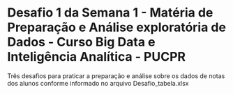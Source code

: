 # Desafio 1 da Semana 1 - Matéria de Preparação e Análise exploratória de Dados - Curso Big Data e Inteligência Analítica - PUCPR
Três desafios para praticar a preparação e análise sobre os dados de notas dos alunos conforme informado no arquivo Desafio_tabela.xlsx
